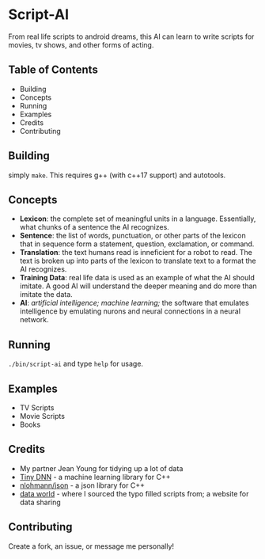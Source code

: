 # Script-AI

From real life scripts to android dreams, this AI can learn to write scripts for movies, tv shows, and other forms of acting.

## Table of Contents
- Building
- Concepts
- Running
- Examples
- Credits
- Contributing

## Building
simply `make`. This requires g++ (with c++17 support) and autotools.

## Concepts
- **Lexicon**: the complete set of meaningful units in a language. Essentially, what chunks of a sentence the AI recognizes.
- **Sentence**: the list of words, punctuation, or other parts of the lexicon that in sequence form a statement, question, exclamation, or command.
- **Translation**: the text humans read is inneficient for a robot to read. The text is broken up into parts of the lexicon to translate text to a format the AI recognizes.
- **Training Data**: real life data is used as an example of what the AI should imitate. A good AI will understand the deeper meaning and do more than imitate the data.
- **AI**: *artificial intelligence; machine learning;* the software that emulates intelligence by emulating nurons and neural connections in a neural network.

## Running
`./bin/script-ai` and type `help` for usage.

## Examples
- TV Scripts
- Movie Scripts
- Books

## Credits
- My partner Jean Young for tidying up a lot of data
- [Tiny DNN](https://github.com/tiny-dnn/tiny-dnn) - a machine learning library for C++
- [nlohmann/json](https://github.com/nlohmann/json) - a json library for C++
- [data world](https://data.world/data) - where I sourced the typo filled scripts from; a website for data sharing

## Contributing
Create a fork, an issue, or message me personally!
